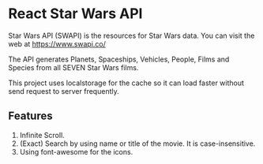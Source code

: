 # React Star Wars API

Star Wars API (SWAPI) is the resources for Star Wars data. You can visit the web at https://www.swapi.co/

The API generates Planets, Spaceships, Vehicles, People, Films and Species from all SEVEN Star Wars films.

This project uses localstorage for the cache so it can load faster without send request to server frequently.


## Features

1. Infinite Scroll.
2. (Exact) Search by using name or title of the movie. It is case-insensitive.
3. Using font-awesome for the icons.